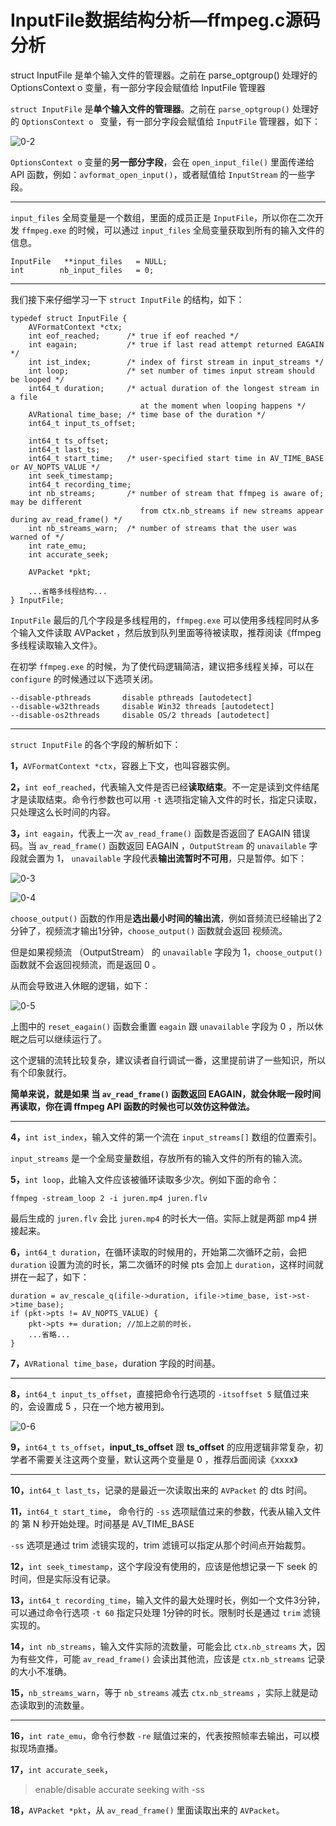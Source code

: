 # InputFile数据结构分析—ffmpeg.c源码分析

<div id="meta-description---">struct InputFile 是单个输入文件的管理器。之前在 parse_optgroup() 处理好的 OptionsContext o 变量，有一部分字段会赋值给 InputFile 管理器</div>

`struct InputFile` 是**单个输入文件的管理器**。之前在 `parse_optgroup()` 处理好的 `OptionsContext o ` 变量，有一部分字段会赋值给 `InputFile` 管理器，如下：

![0-2](struct_inputfile\0-2.png)

`OptionsContext o` 变量的**另一部分字段**，会在 `open_input_file()` 里面传递给 API 函数，例如：`avformat_open_input()`，或者赋值给 `InputStream` 的一些字段。

---

`input_files` 全局变量是一个数组，里面的成员正是 `InputFile`，所以你在二次开发 `ffmpeg.exe` 的时候，可以通过 `input_files` 全局变量获取到所有的输入文件的信息。

```
InputFile   **input_files   = NULL;
int        nb_input_files   = 0;
```

---

我们接下来仔细学习一下 `struct InputFile` 的结构，如下：

```
typedef struct InputFile {
    AVFormatContext *ctx;
    int eof_reached;      /* true if eof reached */
    int eagain;           /* true if last read attempt returned EAGAIN */
    int ist_index;        /* index of first stream in input_streams */
    int loop;             /* set number of times input stream should be looped */
    int64_t duration;     /* actual duration of the longest stream in a file
                             at the moment when looping happens */
    AVRational time_base; /* time base of the duration */
    int64_t input_ts_offset;

    int64_t ts_offset;
    int64_t last_ts;
    int64_t start_time;   /* user-specified start time in AV_TIME_BASE or AV_NOPTS_VALUE */
    int seek_timestamp;
    int64_t recording_time;
    int nb_streams;       /* number of stream that ffmpeg is aware of; may be different
                             from ctx.nb_streams if new streams appear during av_read_frame() */
    int nb_streams_warn;  /* number of streams that the user was warned of */
    int rate_emu;
    int accurate_seek;

    AVPacket *pkt;
    
	...省略多线程结构...
} InputFile;
```

`InputFile` 最后的几个字段是多线程用的，`ffmpeg.exe` 可以使用多线程同时从多个输入文件读取 AVPacket ，然后放到队列里面等待被读取，推荐阅读《ffmpeg多线程读取输入文件》。

在初学 `ffmpeg.exe` 的时候，为了使代码逻辑简洁，建议把多线程关掉，可以在 `configure` 的时候通过以下选项关闭。

```
--disable-pthreads       disable pthreads [autodetect]
--disable-w32threads     disable Win32 threads [autodetect]
--disable-os2threads     disable OS/2 threads [autodetect]
```

---

`struct InputFile` 的各个字段的解析如下：

**1，**`AVFormatContext *ctx`，容器上下文，也叫容器实例。

**2，**`int eof_reached`，代表输入文件是否已经**读取结束**。不一定是读到文件结尾才是读取结束。命令行参数也可以用 `-t` 选项指定输入文件的时长，指定只读取，只处理这么长时间的内容。

**3，**`int eagain`，代表上一次 `av_read_frame()` 函数是否返回了 EAGAIN 错误码。当 `av_read_frame()` 函数返回 EAGAIN ，`OutputStream` 的 `unavailable` 字段就会置为 1， `unavailable` 字段代表**输出流暂时不可用**，只是暂停。如下：

![0-3](struct_inputfile\0-3.png)

![0-4](struct_inputfile\0-4.png)

`choose_output()` 函数的作用是**选出最小时间的输出流**，例如音频流已经输出了2分钟了，视频流才输出1分钟，`choose_output()` 函数就会返回 视频流。

但是如果视频流 （OutputStream） 的 `unavailable` 字段为 1，`choose_output()` 函数就不会返回视频流，而是返回 0 。

从而会导致进入休眠的逻辑，如下：

![0-5](struct_inputfile\0-5.png)

上图中的 `reset_eagain()` 函数会重置 `eagain` 跟 `unavailable` 字段为 0 ，所以休眠之后可以继续运行了。

这个逻辑的流转比较复杂，建议读者自行调试一番，这里提前讲了一些知识，所以有个印象就行。

**简单来说，就是如果 当 `av_read_frame()` 函数返回 EAGAIN，就会休眠一段时间再读取，你在调 ffmpeg API 函数的时候也可以效仿这种做法。**

---

**4，**`int ist_index`，输入文件的第一个流在 `input_streams[]` 数组的位置索引。

`input_streams` 是一个全局变量数组，存放所有的输入文件的所有的输入流。

**5，**`int loop`，此输入文件应该被循环读取多少次。例如下面的命令：

```
ffmpeg -stream_loop 2 -i juren.mp4 juren.flv
```

最后生成的 `juren.flv` 会比 `juren.mp4` 的时长大一倍。实际上就是两部 mp4 拼接起来。

**6，**`int64_t duration`，在循环读取的时候用的，开始第二次循环之前，会把 `duration` 设置为流的时长，第二次循环的时候 pts 会加上 `duration`，这样时间就拼在一起了，如下：

```
duration = av_rescale_q(ifile->duration, ifile->time_base, ist->st->time_base);
if (pkt->pts != AV_NOPTS_VALUE) {
	pkt->pts += duration; //加上之前的时长，
	...省略...
}
```

**7，**`AVRational time_base`，duration 字段的时间基。

---

**8，**`int64_t input_ts_offset`，直接把命令行选项的 `-itsoffset 5` 赋值过来的，会设置成 5 ，只在一个地方被用到。

![0-6](struct_inputfile\0-6.png)

**9，**`int64_t ts_offset`，**input_ts_offset** 跟 **ts_offset** 的应用逻辑非常复杂，初学者不需要关注这两个变量，默认这两个变量是 0 ，推荐后面阅读《xxxx》

---

**10，**`int64_t last_ts`，记录的是最近一次读取出来的 `AVPacket` 的 dts 时间。

**11，**`int64_t start_time`， 命令行的 `-ss` 选项赋值过来的参数，代表从输入文件的 第 N 秒开始处理。时间基是 AV_TIME_BASE

`-ss` 选项是通过 trim 滤镜实现的，trim 滤镜可以指定从那个时间点开始裁剪。

**12，**`int seek_timestamp`，这个字段没有使用的，应该是他想记录一下 seek 的时间，但是实际没有记录。

**13，**`int64_t recording_time`，输入文件的最大处理时长，例如一个文件3分钟，可以通过命令行选项 `-t 60` 指定只处理 1分钟的时长。限制时长是通过 `trim` 滤镜实现的。

**14，**`int nb_streams`，输入文件实际的流数量，可能会比 `ctx.nb_streams` 大，因为有些文件，可能 `av_read_frame()` 会读出其他流，应该是 `ctx.nb_streams` 记录的大小不准确。

**15，**`nb_streams_warn`，等于 `nb_streams` 减去 `ctx.nb_streams` ，实际上就是动态读取到的流数量。

---

**16，**`int rate_emu`，命令行参数 `-re` 赋值过来的，代表按照帧率去输出，可以模拟现场直播。

**17，**`int accurate_seek`，

> enable/disable accurate seeking with -ss

**18，**`AVPacket *pkt`，从 `av_read_frame()` 里面读取出来的 `AVPacket`。













